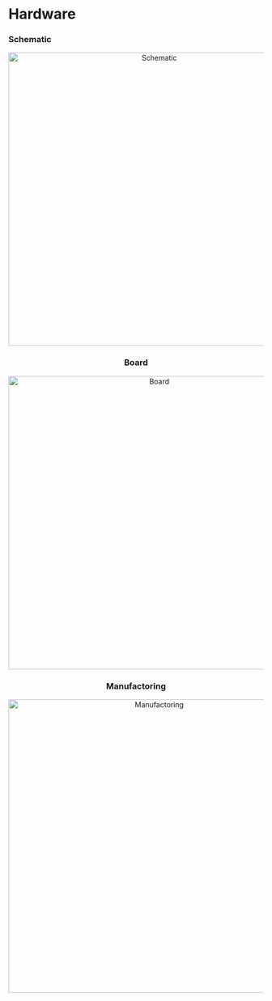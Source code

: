 # Hardware

### Schematic
<div align="center"><img alt="Schematic" width="580" src="https://github.com/DanielSamp4/irrigation-control/docs/Image/SCH.PNG" />

### Board
<div align="center"><img alt="Board" width="580" src="https://github.com/DanielSamp4/irrigation-control/docs/Image/BRD.PNG" />

### Manufactoring
<div align="center"><img alt="Manufactoring" width="580" src="https://github.com/DanielSamp4/irrigation-control/docs/Image/Manufactore.PNG" />